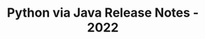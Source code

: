 ﻿---
title: Python via Java Release Notes - 2022
type: docs
weight: 9
url: /sv/java/python-via-java-release-notes-2022/
---
